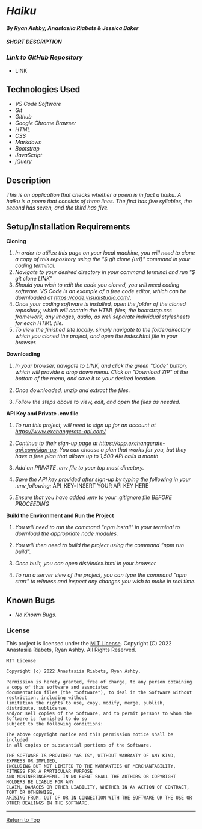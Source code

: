 # _Haiku_

#### By _**Ryan Ashby, Anastasiia Riabets & Jessica Baker**_

#### _SHORT DESCRIPTION_

### _Link to GitHub Repository_

- LINK

## Technologies Used

- _VS Code Software_
- _Git_
- _Github_
- _Google Chrome Browser_
- _HTML_
- _CSS_
- _Markdown_
- _Bootstrap_
- _JavaScript_
- _jQuery_

## Description

_This is an application that checks whether a poem is in fact a haiku. A haiku is a poem that consists of three lines. The first has five syllables, the second has seven, and the third has five._

## Setup/Installation Requirements

**Cloning**

1. _In order to utilize this page on your local machine, you will need to clone a copy of this repository using the "$ git clone {url}" command in your coding terminal._
2. _Navigate to your desired directory in your command terminal and run "$ git clone LINK"_
3. _Should you wish to edit the code you cloned, you will need coding software. VS Code is an example of a free code editor, which can be downloaded at https://code.visualstudio.com/_.
4. _Once your coding software is installed, open the folder of the cloned repository, which will contain the HTML files, the bootstrap.css framework, any images, audio, as well separate individual stylesheets for each HTML file._
5. _To view the finished site locally, simply navigate to the folder/directory which you cloned the project, and open the index.html file in your browser._

**Downloading**

1. _In your browser, navigate to LINK, and click the green "Code" button, which will provide a drop down menu. Click on "Download ZIP" at the bottom of the menu, and save it to your desired location._

2. _Once downloaded, unzip and extract the files._

3. _Follow the steps above to view, edit, and open the files as needed._

**API Key and Private .env file**

1. _To run this project, will need to sign up for an account at https://www.exchangerate-api.com/_

2. _Continue to their sign-up page at https://app.exchangerate-api.com/sign-up. You can choose a plan that works for you, but they have a free plan that allows up to 1,500 API calls a month_

3. _Add an PRIVATE .env file to your top most directory._

4. _Save the API key provided after sign-up by typing the following in your .env following:_ API_KEY=INSERT YOUR API KEY HERE

5. _Ensure that you have added .env to your .gitignore file BEFORE PROCEEDING_

**Build the Environment and Run the Project**

1. _You will need to run the command "npm install" in your terminal to download the appropriate node modules._

2. _You will then need to build the project using the command "npm run build"._

3. _Once built, you can open dist/index.html in your browser._

4. _To run a server view of the project, you can type the command "npm start" to witness and inspect any changes you wish to make in real time._

## Known Bugs

- _No Known Bugs._

### License

This project is licensed under the [MIT License](https://opensource.org/licenses/MIT). Copyright (C) 2022 Anastasiia Riabets, Ryan Ashby. All Rights Reserved.

```
MIT License

Copyright (c) 2022 Anastasiia Riabets, Ryan Ashby.

Permission is hereby granted, free of charge, to any person obtaining a copy of this software and associated
documentation files (the "Software"), to deal in the Software without restriction, including without
limitation the rights to use, copy, modify, merge, publish, distribute, sublicense,
and/or sell copies of the Software, and to permit persons to whom the Software is furnished to do so
subject to the following conditions:

The above copyright notice and this permission notice shall be included
in all copies or substantial portions of the Software.

THE SOFTWARE IS PROVIDED "AS IS", WITHOUT WARRANTY OF ANY KIND, EXPRESS OR IMPLIED,
INCLUDING BUT NOT LIMITED TO THE WARRANTIES OF MERCHANTABILITY, FITNESS FOR A PARTICULAR PURPOSE
AND NONINFRINGEMENT. IN NO EVENT SHALL THE AUTHORS OR COPYRIGHT HOLDERS BE LIABLE FOR ANY
CLAIM, DAMAGES OR OTHER LIABILITY, WHETHER IN AN ACTION OF CONTRACT, TORT OR OTHERWISE,
ARISING FROM, OUT OF OR IN CONNECTION WITH THE SOFTWARE OR THE USE OR OTHER DEALINGS IN THE SOFTWARE.
```

---

<a href="#">Return to Top</a>
